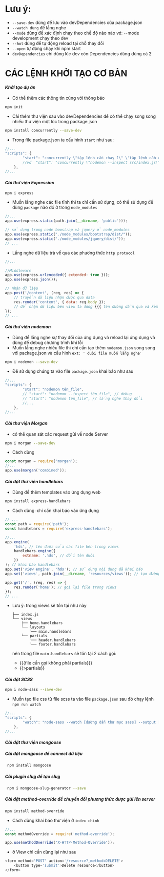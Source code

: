 # **Lưu ý:**

-   `--save-dev` dùng để lưu vào devDependencies của package.json
-   `--watch dùng` để lắng nghe
-   `--mode` dùng để xác định chạy theo chế độ nào nào vd: --mode development chạy theo dev
-   `--hot` dùng để tự động reload tại chỗ thay đổi
-   `--open` tự động chạy khi npm start
-   `devDependencies` chỉ dùng lúc dev còn Dependencies dùng dùng cả 2

# **CÁC LỆNH KHỞI TẠO CƠ BẢN**

#### _Khởi tạo dự án_

-   Có thể thêm các thông tin cùng với thông báo

```sh
npm init
```

-   Cài thêm thư viện sau vào devDependencies để có thể chạy song song nhiều thư viện một lúc trong package.json

```sh
npm install concurrently --save-dev
```

-   Trong file package.json ta cấu hình `start` như sau:

```js
//...
"scripts": {
        "start": "concurrently \"tập lệnh cần chạy 1\" \"tập lệnh cần chạy 2\""
        //vd  "start": "concurrently \"nodemon --inspect src/index.js\" \"npm run watch\"",
    },
//...
```

#### _Cài thư viện Expression_

```sh
npm i express
```

-   Muốn lắng nghe các file tĩnh thì ta chỉ cần sử dụng, có thể sử dụng để dùng `package` nào đó ở trong `node_modules`

```js
//...
app.use(express.static(path.join(__dirname, 'public')));

// sử dụng trong node boostrap và jquery ở node_modules
app.use(express.static("./node_modules/bootstrap/dist/"));
app.use(express.static("./node_modules/jquery/dist/"));
// ...
```

-   Lắng nghe dữ liệu trả về qua các phương thức `http protocol`

```js
//...

//Middleware
app.use(express.urlencoded({ extended: true }));
app.use(express.json());

// nhận dữ liệu
app.post('/content', (req, res) => {
    // truyền dữ liệu nhận được qua data
    res.render('content', { data: req.body });
    // để nhận dữ liệu bên view ta dùng {{{ tên đường dẫn qua và kèm theo đối tượng}}}
});
// ...
```

#### _Cài thư viện nodemon_

-   Dùng để lắng nghe sự thay đổi của ứng dụng và reload lại ứng dụng và dùng để debug chương trình khi lỗi
-   Muốn lắng nghe nhiều file thì chỉ cần tạo thêm `nodemon.json` song song với package.json và cấu hình `ext: ' đuôi file muốn lắng nghe'`

```sh
npm i nodemon --save-dev
```

-   Để sử dụng chúng ta vào file `package.json` khai báo như sau

```js
//...
"scripts": {
        "start": "nodemon tên_file",
        // "start": "nodemon --inspect tên_file", // debug
        // "start": "nodemon tên_file", // lắng nghe thay đổi
        //...
    },
//...
```

#### _Cài thư viện Morgan_

-   có thể quan sát các request gửi về node Server

```sh
npm i morgan --save-dev
```

-   Cách dùng

```js
const morgan = require('morgan');
//...
app.use(morgan('combined'));
```

#### _Cài đặt thư viện handlebars_

-   Dùng để thêm templates vào ứng dụng web

```sh
npm install express-handlebars
```

-   Cách dùng: chỉ cần khai báo vào ứng dụng

```js
// ...
const path = require('path');
const handlebars = require('express-handlebars');

//...
app.engine(
    'hds', // tên đuôi của các file bên trong views
    handlebars.engine({
        extname: '.hds', // đổi tên đuôi
    })
); // khai báo handlebars
app.set('view engine', 'hds'); // sử dụng nội dung đã khai báo
app.set('views', path.join(__dirname, 'resources/views')); // tạo đường dẫn tới file views

app.get('/', (req, res) => {
    res.render('home'); // gọi lại file trong views
});
// ...
```

-   Lưu ý:
    trong views sẽ tồn tại như này

    ```
    ├── index.js
    └── views
        ├── home.handlebars
        └── layouts
            └── main.handlebars
        └── partials
            └── header.handlebars
            └── footer.handlebars
    ```

    nên trong file `main.handlebars` sẽ tồn tại 2 cách gọi:

    -   {{{file cần gọi không phải partials}}}
    -   {{>partials}}

#### _Cài đặt SCSS_

```sh
npm i node-sass --save-dev
```

-   Muốn tạo file css từ file scss ta vào file `package.json` sau đó chạy lệnh `npm run watch`

```js
//...
"scripts": {
        "watch": "node-sass --watch [đường dẫn thư mục sass] --output [đường dẫn thư mục css]"
    },
//...
```

#### _Cài đặt thư viện mongoose_

##### Cài đặt mongoose để connect dữ liệu

```sh
 npm install mongoose
```

##### Cài plugin slug để tạo slug

```sh
 npm i mongoose-slug-generator --save
```

##### Cài đặt method-override để chuyển đổi phương thức được gửi lên server

```js
npm install method-override
```

-   Cách dùng khai báo thư viện ở `index chính`

```js
//...
const methodOverride = require('method-override');

app.use(methodOverride('X-HTTP-Method-Override'));
```

-   ở View chỉ cần dùng lại như sau

```js
<form method='POST' action='/resource?_method=DELETE'>
    <button type='submit'>Delete resource</button>
</form>
```
